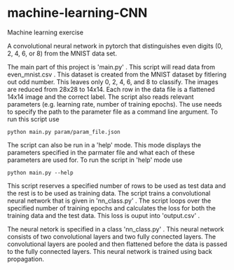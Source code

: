# machine-learning-CNN

Machine learning exercise

A convolutional neural network in pytorch that distinguishes even digits (0, 2, 4, 6, or 8) from the MNIST data set.

The main part of this project is 'main.py' . This script will read data from even_mnist.csv . This dataset is created from the MNIST dataset by fitlering out odd number. This leaves only 0, 2, 4, 6, and 8 to classify. The images are reduced from 28x28 to 14x14. Each row in the data file is a flattened 14x14 image and the correct label. The script also reads relevant parameters (e.g. learning rate, number of training epochs). The use needs to specify the path to the parameter file as a command line argument. To run this script use

```
python main.py param/param_file.json
```

The script can also be run in a 'help' mode. This mode displays the parameters specified in the parmater file and what each of these parameters are used for. To run the script in 'help' mode use

```
python main.py --help
```

This script reserves a specified number of rows to be used as test data and the rest is to be used as training data. The script trains a convolutional neural network that is given in 'nn_class.py' . The script loops over the specified number of training epochs and calculates the loss for both the training data and the test data. This loss is ouput into 'output.csv' .

The neural netork is specified in a class 'nn_class.py' . This neural network consists of two convolutional layers and two fully connected layers. The convolutional layers are pooled and then flattened before the data is passed to the fully connected layers. This neural network is trained using back propagation.
